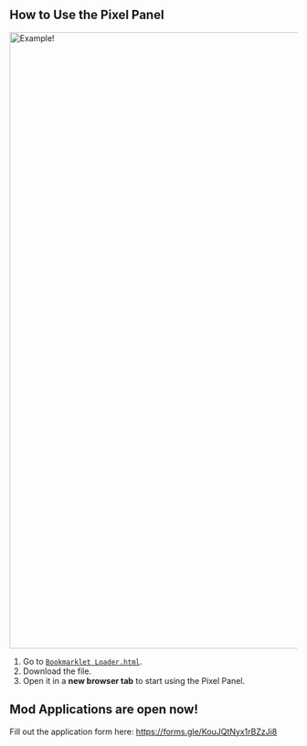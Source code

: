 ## How to Use the Pixel Panel

<img width="1920" height="1080" alt="Example!" src="https://github.com/user-attachments/assets/27eade26-227f-403a-99c7-29b74fd559bc" />

1. Go to [`Bookmarklet Loader.html`](Bookmarklet%20Loader.html).
2. Download the file.
3. Open it in a **new browser tab** to start using the Pixel Panel.

## Mod Applications are open now!

Fill out the application form here: https://forms.gle/KouJQtNyx1rBZzJi8
